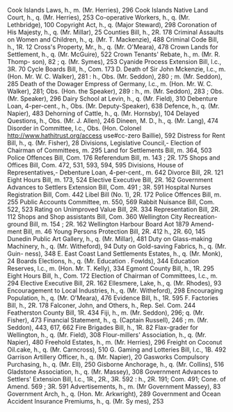 Cook Islands Laws, h., m. (Mr. Herries), 296 Cook Islands Native Land Court, h., q. (Mr. Herries), 253 Co-operative Workers, h., q. (Mr. Lethbridge), 100 Copyright Act, h., q. (Major Steward), 298 Coronation of His Majesty, h., q. (Mr. Millar), 25 Counties Bill, h., 2R. 178 Criminal Assaults on Women and Children, h., q. (Mr. T. Mackenzie), 488 Criminal Code Bill, h., 1R. 12 Cross's Property, Mr., h., q. (Mr. O'Meara), 478 Crown Lands for Settlement, h., q. (Mr. McGuire), 522 Crown Tenants' Rebate, h., m. (Mr. R. Thomp- son), 82 ; q. (Mr. Symes), 253 Cyanide Process Extension Bill, l.c., 3R. 70 Cycle Boards Bill, h., Com. 173 D. Death of Sir John Mckenzie, l.c., m. (Hon. Mr. W. C. Walker), 281 : h., Obs. (Mr. Seddon), 280 ; m. (Mr. Seddon), 285 Death of the Dowager Empress of Germany, l.c., m. (Hon. Mr. W. C. Walker), 281; Obs. (Hon. the Speaker), 289 : h., m. (Mr. Seddon), 283 ; Obs. (Mr. Speaker), 296 Dairy School at Levin, h., q. (Mr. Field), 310 Debenture Loan, 4-per-cent., h., Obs. (Mr. Deputy-Speaker), 638 Defence, h., q. (Mr. Napier), 483 Dehorning of Cattle, h., q. (Mr. Hornsby), 104 Delayed Questions, h., Obs. (Mr. J. Allen), 246 Dineen, M. D., h., q. (Mr. Lang), 474 Disorder in Committee, l.c., Obs. (Hon. Colonel http://www.hathitrust.org/access use#cc-zero Baillie), 592 Distress for Rent Bill, h., q. (Mr. Fisher), 28 Divisions, Legislative Council,- Election of Chairman of Committees, m. 295 Land for Settlements Bill, m. 364, 503 Police Offences Bill, Com. 176 Referendum Bill, m. 143 ; 2R. 175 Shops and Offices Bill, Com. 472, 531, 593, 594, 595 Divisions, House of Representatives,- Debenture Loan, 4-per-cent., m. 642 Divorce Bill, 2R. 121 Eight Hours Bill, m. 173, 524 Elective Executive Bill, 2R. 162 Government Advances to Settlers Extension Bill, Com. 491 ; 3R. 591 Hospital Nurses Registration Bill, Com. 442 Libel Bill (No. 1), 2R. 172 Police Offences Bill, m. 255 Public Accounts Committee, m. 550, 569 Rabbit Nuisance Bill, Com. 522, 523 Rating on Unimproved Value Bill, 2R. 334 Representation Bill, 2R. 112 Shops and Shop assistants Bill, Com. 360 Wellington City Recreation-ground Bill, m. 154 ; 2R. 162 Wellington Harbour Board Aot 1879 Amend- ment Bill, m. 46 Young Persons Protection Bill, 2R. 412 h., 2R. 60, 145 Dunedin Public Art Gallery, h., q. (Mr. Millar), 481 Duty on Glass-making Machinery, h., q. (Mr. Witheford), 94 Duty on Gold-saving Fabrics, h., q. (Mr. Guin- ness), 348 E. East Coast Land Settlements Estates, h., q. (Mr. Monk), 24 Boards Elections, h., q. (Mr. Education . Fowlds), 344 Education Reserves, l.c., m. (Hon. Mr. T. Kelly), 334 Egmont County Bill, h., 1R. 295 Eight Hours Bill, h., Com. 172 Election of Chairman of Committees, l.c., m. 294 Elective Executive Bill, 2R. 162 Ellesmere, Lake, h., q. (Mr. Rhodes), 93 Encouragement to Local Industries, h., q. (Mr. Witheford), 298 Encouraging Population, h., q. (Mr. O'Meara), 476 Evidence Bill, h., 1R. 595 F. Factories Bill, h., 2R. 178 Falconer, John, and Others, h., Rep. Sel. Com. 244 Featherston County Bill, 1R. 434 Fiji, h., m. (Mr. Seddon), 296; q. (Mr. Fisher), 473 Financial Statement, h., q. (Captain Russell), 246 ; m. (Mr. Seddon), 443, 617, 662 Fire Brigades Bill, h., 1R. 82 Flax-grader for Wellington, h., q. (Mr. Field), 308 Flour-millers' Association, h., q. (Mr. Napier), 480 Freehold Estates, h., m. (Mr. Herries), 296 Freight on Coconut Oil.cake, h., q. (Mr. Carncross), 510 G. Gaming and Lotteries Bill, l.c., 1B. 492 Garrison Artillery Officer, h., q. (Mr. Napier), 20 Gasworks Compulsory Purchasing, h., q. (Mr. Ell), 250 Gisborne Anchorage, h., q. (Mr. Collins), 516 Gladstone Association, h., q. (Mr. Massey), 308 Government Advances to Settlers' Extension Bill, I.c., 1R., 2R., 3R. 592 : h., 2R. 191; Com. 491; Cone. of Amend. 569 ; 3R. 591 Advertisements, h., m. (Mr Government Massey), 83 Government Arch, h., q. (Hon. Mr. Arkwright), 289 Government and Ocean Accident Insurance Premiums, h., q. (Mr. Sy mes), 253 